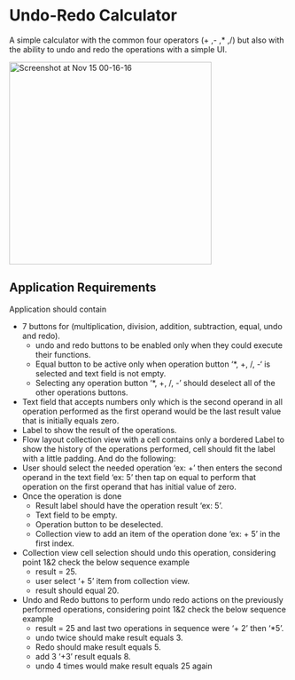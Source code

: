 # Undo-Redo Calculator
A simple calculator with the common four operators (+ ,- ,* ,/) but also with the ability to undo and redo the operations with a simple UI.



<img width="365" alt="Screenshot at Nov 15 00-16-16" src="https://user-images.githubusercontent.com/36597057/68900778-3877db80-073d-11ea-9b54-17be6f9f9fb1.png">


## Application Requirements
Application should contain
- 7 buttons for (multiplication, division, addition, subtraction, equal, undo and redo).
  - undo and redo buttons to be enabled only when they could execute their functions.
  - Equal button to be active only when operation button ‘*, +, /, -‘ is selected and text field is not
empty.
  - Selecting any operation button ‘*, +, /, -’ should deselect all of the other operations buttons.
- Text field that accepts numbers only which is the second operand in all operation performed as the
first operand would be the last result value that is initially equals zero.
- Label to show the result of the operations.
- Flow layout collection view with a cell contains only a bordered Label to show the history of the
operations performed, cell should fit the label with a little padding.
And do the following:
- User should select the needed operation ‘ex: +’ then enters the second operand in the text field ‘ex:
5’ then tap on equal to perform that operation on the first operand that has initial value of zero.
- Once the operation is done
  - Result label should have the operation result ‘ex: 5’.
  - Text field to be empty.
  - Operation button to be deselected.
  - Collection view to add an item of the operation done ‘ex: + 5’ in the first index.
- Collection view cell selection should undo this operation, considering point 1&2 check the below
  sequence example
  - result = 25.
  - user select ‘+ 5’ item from collection view.
  - result should equal 20.
- Undo and Redo buttons to perform undo redo actions on the previously performed operations,
considering point 1&2 check the below sequence example
  - result = 25 and last two operations in sequence were ‘+ 2’ then ‘*5’.
  - undo twice should make result equals 3.
  - Redo should make result equals 5.
  - add 3 ‘+3’ result equals 8.
  - undo 4 times would make result equals 25 again
  
 
